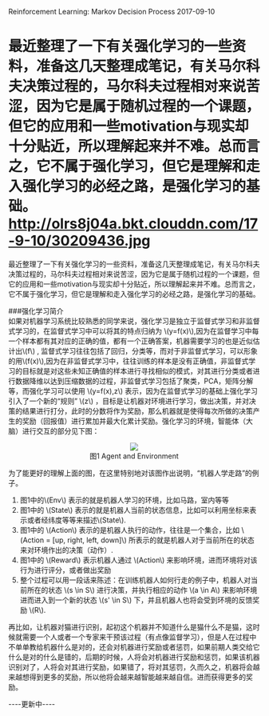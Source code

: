 Reinforcement Learning: Markov Decision Process
2017-09-10

最近整理了一下有关强化学习的一些资料，准备这几天整理成笔记，有关马尔科夫决策过程的，马尔科夫过程相对来说苦涩，因为它是属于随机过程的一个课题，但它的应用和一些motivation与现实却十分贴近，所以理解起来并不难。总而言之，它不属于强化学习，但它是理解和走入强化学习的必经之路，是强化学习的基础。
http://olrs8j04a.bkt.clouddn.com/17-9-10/30209436.jpg
===

最近整理了一下有关强化学习的一些资料，准备这几天整理成笔记，有关马尔科夫决策过程的，马尔科夫过程相对来说苦涩，因为它是属于随机过程的一个课题，但它的应用和一些motivation与现实却十分贴近，所以理解起来并不难。总而言之，它不属于强化学习，但它是理解和走入强化学习的必经之路，是强化学习的基础。

###强化学习简介
<br>如果对机器学习系统比较熟悉的同学来说，强化学习是独立于监督式学习和非监督式学习的，在监督式学习中可以将其的特点归纳为 \\(y=f(x)\\),因为在监督学习中每一个样本都有其对应的正确的值，都有一个正确答案，机器需要学习的也是近似估计出\\(f\\) , 监督式学习往往包括了回归，分类等，而对于非监督式学习，可以形象的用\\(f(x)\\),因为在非监督式学习中，往往训练的样本是没有正确值，非监督式学习的目标就是对这些未知正确值的样本进行寻找相似的模式，对其进行分类或者进行数据降维以达到压缩数据的过程，非监督式学习包括了聚类，PCA，矩阵分解等，而强化学习可以使用 \\(y=f(x),z\\) 表示，因为在监督式学习的基础上强化学习引入了一个新的“规则” \\(z\\) ，目标是让机器对环境进行学习，做出决策，并对决策的结果进行打分，此时的分数将作为奖励，那么机器就是使得每次所做的决策产生的奖励（回报值）进行累加并最大化累计奖励。强化学习的环境，智能体（大脑）进行交互的部分见下图：<div align="center">
    ![](http://olrs8j04a.bkt.clouddn.com/17-9-10/23029293.jpg)
    <center class="cap"><caption>图1 Agent and Environment</caption></center>
</div>
为了能更好的理解上面的图，在这里特别地对该图作出说明，“机器人学走路”的例子。

1. 图1中的\\(Env\\) 表示的就是机器人学习的环境，比如马路，室内等等
2. 图1中的 \\(State\\) 表示的就是机器人当前的状态信息，比如可以利用坐标来表示或者经纬度等等来描述\\(State\\).
3. 图1中的 \\(Action\\) 表示的是机器人执行的动作，往往是一个集合，比如 \\(Action = [up, right, left, down]\\) 所表示的就是机器人对于当前所在的状态来对环境作出的决策（动作）.
4. 图1中的 \\(Reward\\) 表示机器人通过 \\(Action\\) 来影响环境，进而环境将对该行为进行评分，或者做出奖励
5. 整个过程可以用一段话来陈述：在训练机器人如何行走的例子中，机器人对当前所在的状态 \\(s \in S\\) 进行决策，并执行相应的动作 \\(a \in A\\) 来影响环境进而进入到一个新的状态 \\(s' \in S\\) 下，并且机器人也将会受到环境的反馈奖励 \\(R\\).

再比如，让机器对猫进行识别，起初这个机器并不知道什么是猫什么不是猫，这时候就需要一个人或者一个专家来干预该过程（有点像监督学习），但是人在过程中不单单教给机器什么是对的，还会对机器进行奖励或者惩罚，如果前期人类交给它什么是对的什么是错的，后期的时候，人将会对机器进行奖励和惩罚，如果该机器识别对了，人将会对其进行奖励，如果错了，将对其惩罚，久而久之，机器将会越来越想得到更多的奖励，所以他将会越来越智能越来越自信。进而获得更多的奖励。

----更新中----